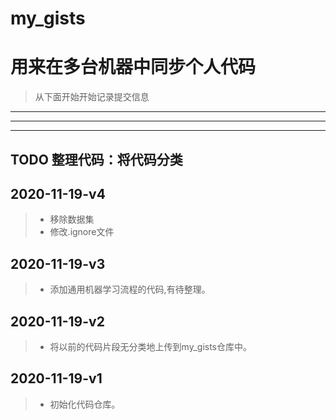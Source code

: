 <!--
 * @version: V0.1
 * @Author: xubing
 * @Date: 2020-11-19 10:49:03
 * @LastEditors: xubing
 * @LastEditTime: 2020-11-19 13:45:26
 * @Description: 
-->
# my_gists

# 用来在多台机器中同步个人代码

> 从下面开始开始记录提交信息

------

-----

-----



## TODO 整理代码：将代码分类
## 2020-11-19-v4
> - 移除数据集
> - 修改.ignore文件

## 2020-11-19-v3

> - 添加通用机器学习流程的代码,有待整理。

## 2020-11-19-v2

> - 将以前的代码片段无分类地上传到my_gists仓库中。

## 2020-11-19-v1

> - 初始化代码仓库。

